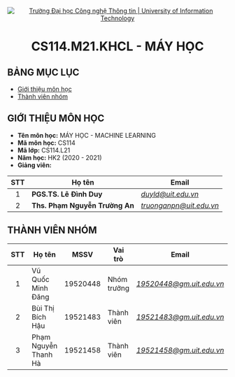 <!-- Banner -->
<p align="center">
  <a href="https://www.uit.edu.vn/" title="Trường Đại học Công nghệ Thông tin" style="border: none;">
    <img src="https://i.imgur.com/WmMnSRt.png" alt="Trường Đại học Công nghệ Thông tin | University of Information Technology">
  </a>
</p>

<!-- Title -->
<h1 align="center"><b>CS114.M21.KHCL - MÁY HỌC</b></h1>

<!-- Main -->

## BẢNG MỤC LỤC
* [Giới thiệu môn học](#giới-thiệu-môn-học)
* [Thành viên nhóm](#thành-viên-nhóm)

## GIỚI THIỆU MÔN HỌC
* **Tên môn học:** MÁY HỌC - MACHINE LEARNING
* **Mã môn học:** CS114
* **Mã lớp:** CS114.L21
* **Năm học:** HK2 (2020 - 2021)
* **Giảng viên:**
 
| STT | Họ tên | Email |
| :---: | --- | --- |
| 1 | **PGS.TS. Lê Đình Duy** | *duyld@uit.edu.vn* |
| 2 | **Ths. Phạm Nguyễn Trường An** | *truonganpn@uit.edu.vn* |

## THÀNH VIÊN NHÓM
| STT | Họ tên | MSSV | Vai trò | Email | Github | Facebook |
| :---: | --- | --- | --- | --- | --- | --- |
| 1 | Vũ Quốc Minh Đăng | 19520448 | Nhóm trưởng | *19520448@gm.uit.edu.vn* | [twelcone](https://github.com/twelcone) | [dangvu2k1](https://www.facebook.com/dangvu2k1) |
| 2 | Bùi Thị Bích Hậu | 19521483 | Thành viên | *19521483@gm.uit.edu.vn* |  | [haunl.bich](https://github.com/haunl.bich) |
| 3 | Phạm Nguyễn Thanh Hà | 19521458 | Thành viên | *19521458@gm.uit.edu.vn* |  |  |
